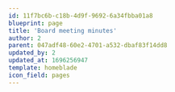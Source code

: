 ```yaml
---
id: 11f7bc6b-c18b-4d9f-9692-6a34fbba01a8
blueprint: page
title: 'Board meeting minutes'
author: 2
parent: 047adf48-60e2-4701-a532-dbaf83f14dd8
updated_by: 2
updated_at: 1696256947
template: homeblade
icon_field: pages
---
```


